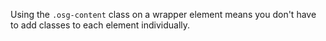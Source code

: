 Using the `.osg-content` class on a wrapper element means you don't have to add classes to each element individually.

